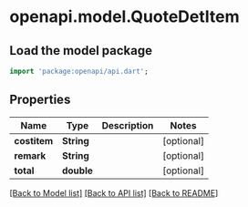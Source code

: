 # openapi.model.QuoteDetItem

## Load the model package
```dart
import 'package:openapi/api.dart';
```

## Properties
Name | Type | Description | Notes
------------ | ------------- | ------------- | -------------
**costitem** | **String** |  | [optional] 
**remark** | **String** |  | [optional] 
**total** | **double** |  | [optional] 

[[Back to Model list]](../README.md#documentation-for-models) [[Back to API list]](../README.md#documentation-for-api-endpoints) [[Back to README]](../README.md)


